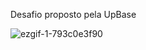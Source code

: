 Desafio proposto pela UpBase





![ezgif-1-793c0e3f90](https://user-images.githubusercontent.com/81026247/178177105-dc77ba07-fed4-4bb6-8a6f-bc078c6a7096.gif)

